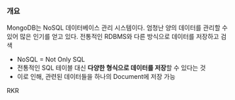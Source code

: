 

### 개요 
MongoDB는 NoSQL 데이터베이스 관리 시스템이다.
엄청난 양의 데이터를 관리할 수 있어 많은 인기를 얻고 있다.
전통적인 RDBMS와 다른 방식으로 데이터를 저장하고 검색 
- NoSQL = Not Only SQL
- 전통적인 SQL 테이블 대신 **다양한 형식으로 데이터를 저장**할 수 있다는 것 
- 이로 인해, 관련된 데이터들을 하나의 Document에 저장 가능

RKR 